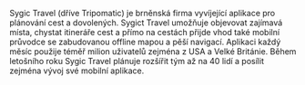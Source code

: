 Sygic Travel (dříve Tripomatic) je brněnská firma vyvíjející aplikace pro plánování cest a dovolených. Sygict Travel umožňuje objevovat zajímavá místa, chystat itineráře cest a přímo na cestách přijde vhod také mobilní průvodce se zabudovanou offline mapou a pěší navigací. Aplikaci každý měsíc použije téměř milion uživatelů zejména z USA a Velké Británie. Během letošního roku Sygic Travel plánuje rozšířit tým až na 40 lidí a posílit zejména vývoj své mobilní aplikace.